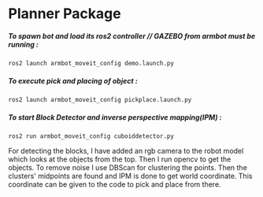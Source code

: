 # Planner Package

##### To spawn bot and load its ros2 controller // GAZEBO from armbot must be running :
```
ros2 launch armbot_moveit_config demo.launch.py
```

##### To execute pick and placing of object :
```
ros2 launch armbot_moveit_config pickplace.launch.py
```

##### To start Block Detector and inverse perspective mapping(IPM) :
```
ros2 run armbot_moveit_config cuboiddetector.py
```

For detecting the blocks, I have added an rgb camera to the robot model which looks at the objects from the top. Then I run opencv to get the objects.
To remove noise I use DBScan for clustering the points. Then the clusters' midpoints are found and IPM is done to get world coordinate. This coordinate can be given
to the code to pick and place from there.
